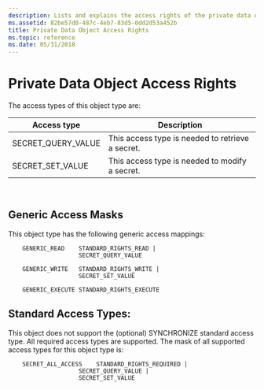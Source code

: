 ```yaml
---
description: Lists and explains the access rights of the private data object.
ms.assetid: 82be57d0-487c-4eb7-83d5-0dd2d53a452b
title: Private Data Object Access Rights
ms.topic: reference
ms.date: 05/31/2018
---
```


# Private Data Object Access Rights

The access types of this object type are:



| Access type          | Description                                      |
|----------------------|--------------------------------------------------|
| SECRET\_QUERY\_VALUE | This access type is needed to retrieve a secret. |
| SECRET\_SET\_VALUE   | This access type is needed to modify a secret.   |



 

## Generic Access Masks

This object type has the following generic access mappings:

``` syntax
    GENERIC_READ    STANDARD_RIGHTS_READ |
                    SECRET_QUERY_VALUE

    GENERIC_WRITE   STANDARD_RIGHTS_WRITE |
                    SECRET_SET_VALUE

    GENERIC_EXECUTE STANDARD_RIGHTS_EXECUTE
```

## Standard Access Types:

This object does not support the (optional) SYNCHRONIZE standard access type. All required access types are supported. The mask of all supported access types for this object type is:

``` syntax
    SECRET_ALL_ACCESS    STANDARD_RIGHTS_REQUIRED |
                    SECRET_QUERY_VALUE |
                    SECRET_SET_VALUE
```

 

 



